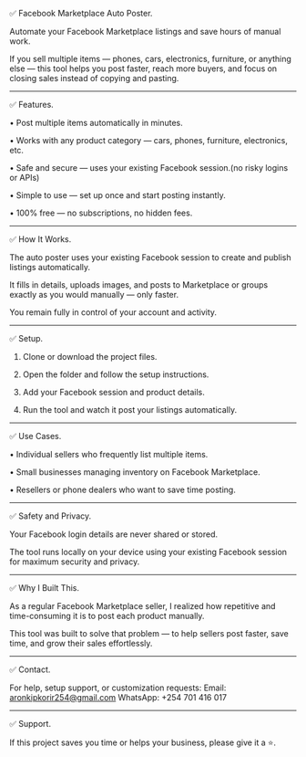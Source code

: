 ✅ Facebook Marketplace Auto Poster.

Automate your Facebook Marketplace listings and save hours of manual work.

If you sell multiple items — phones, cars, electronics, furniture, or anything else — this tool helps you post faster, reach more buyers, and focus on closing sales instead of copying and pasting.


---

✅ Features.

• Post multiple items automatically in minutes.

• Works with any product category — cars, phones, furniture, electronics, etc.

• Safe and secure — uses your existing Facebook session.(no risky logins or APIs)

• Simple to use — set up once and start posting instantly.

• 100% free — no subscriptions, no hidden fees.


---

✅ How It Works.

The auto poster uses your existing Facebook session to create and publish listings automatically.

It fills in details, uploads images, and posts to Marketplace or groups exactly as you would manually — only faster.

You remain fully in control of your account and activity.


---

✅ Setup.

1. Clone or download the project files.


2. Open the folder and follow the setup instructions.


3. Add your Facebook session and product details.


4. Run the tool and watch it post your listings automatically.


---

✅ Use Cases.

• Individual sellers who frequently list multiple items.

• Small businesses managing inventory on Facebook Marketplace.

• Resellers or phone dealers who want to save time posting.


---

✅ Safety and Privacy.

Your Facebook login details are never shared or stored.

The tool runs locally on your device using your existing Facebook session for maximum security and privacy.


---

✅ Why I Built This.

As a regular Facebook Marketplace seller, I realized how repetitive and time-consuming it is to post each product manually.

This tool was built to solve that problem — to help sellers post faster, save time, and grow their sales effortlessly.


---

✅ Contact.

For help, setup support, or customization requests:
Email: aronkipkorir254@gmail.com
WhatsApp: +254 701 416 017


---

✅ Support.

If this project saves you time or helps your business, please give it a ⭐.